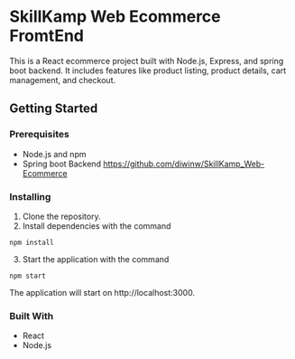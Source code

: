 # SkillKamp Web Ecommerce FromtEnd

This is a React ecommerce project built with Node.js, Express, and spring boot backend. It includes features like product listing, product details, cart management, and checkout.

## Getting Started

### Prerequisites

- Node.js and npm
- Spring boot Backend https://github.com/diwinw/SkillKamp_Web-Ecommerce

### Installing

1. Clone the repository.
2. Install dependencies with the command

```
npm install
```

3. Start the application with the command

```
npm start
```

The application will start on http://localhost:3000.

### Built With

- React
- Node.js
